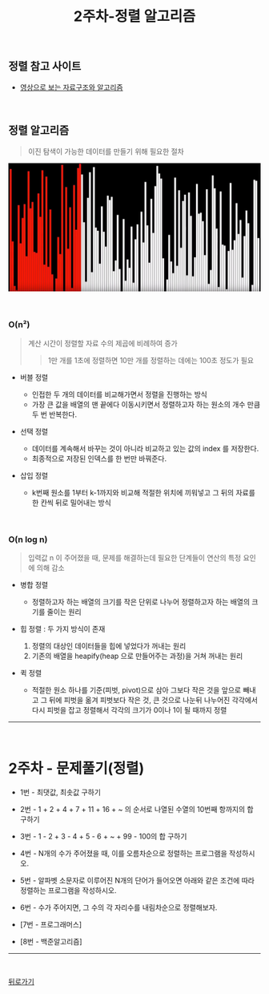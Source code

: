 <div align=center>

# 2주차-정렬 알고리즘

</div>

<br>

## 정렬 참고 사이트
- [영상으로 보는 자료구조와 알고리즘](https://visualgo.net/ko)

<br>

## 정렬 알고리즘
> 이진 탐색이 가능한 데이터를 만들기 위해 필요한 절차

<div align=center>

[![Video](img/01.JPG)](https://www.youtube.com/watch?v=kPRA0W1kECg)

</div>

<br>

### O(n²)
> 계산 시간이 정렬할 자료 수의 제곱에 비례하여 증가
>> 1만 개를 1초에 정렬하면 10만 개를 정렬하는 데에는 100초 정도가 필요

- 버블 정렬
  - 인접한 두 개의 데이터를 비교해가면서 정렬을 진행하는 방식
  - 가장 큰 값을 배열의 맨 끝에다 이동시키면서 정렬하고자 하는 원소의 개수 만큼 두 번 반복한다.

- 선택 정렬
  - 데이터를 계속해서 바꾸는 것이 아니라 비교하고 있는 값의 index 를 저장한다.
  - 최종적으로 저장된 인덱스를 한 번만 바꿔준다.

- 삽입 정렬
  - k번째 원소를 1부터 k-1까지와 비교해 적절한 위치에 끼워넣고 그 뒤의 자료를 한 칸씩 뒤로 밀어내는 방식

<br>

### O(n log n)
> 입력값 n 이 주어졌을 때, 문제를 해결하는데 필요한 단계들이 연산의 특정 요인에 의해 감소

- 병합 정렬
  - 정렬하고자 하는 배열의 크기를 작은 단위로 나누어 정렬하고자 하는 배열의 크기를 줄이는 원리

- 힙 정렬 : 두 가지 방식이 존재
  1. 정렬의 대상인 데이터들을 힙에 넣었다가 꺼내는 원리
  2. 기존의 배열을 heapify(heap 으로 만들어주는 과정)을 거쳐 꺼내는 원리

- 퀵 정렬
  - 적절한 원소 하나를 기준(피벗, pivot)으로 삼아 그보다 작은 것을 앞으로 빼내고 그 뒤에 피벗을 옮겨 피벗보다 작은 것, 큰 것으로 나눈뒤 나누어진 각각에서 다시 피벗을 잡고 정렬해서 각각의 크기가 0이나 1이 될 때까지 정렬

<hr>
<br>

# 2주차 - 문제풀기(정렬)
- 1번 - 최댓값, 최솟값 구하기

- 2번 - 1 + 2 + 4 + 7 + 11 + 16 + ~ 의 순서로 나열된 수열의 10번째 항까지의 합 구하기

- 3번 - 1 - 2 + 3 - 4 + 5 - 6 + ~ + 99 - 100의 합 구하기

- 4번 - N개의 수가 주어졌을 때, 이를 오름차순으로 정렬하는 프로그램을 작성하시오.

- 5번 - 알파벳 소문자로 이루어진 N개의 단어가 들어오면 아래와 같은 조건에 따라 정렬하는 프로그램을 작성하시오.

- 6번 - 수가 주어지면, 그 수의 각 자리수를 내림차순으로 정렬해보자.

- [7번 - 프로그래머스]

- [8번 - 백준알고리즘]

<hr>
<br>

[뒤로가기](../curriculum.md)

<br>